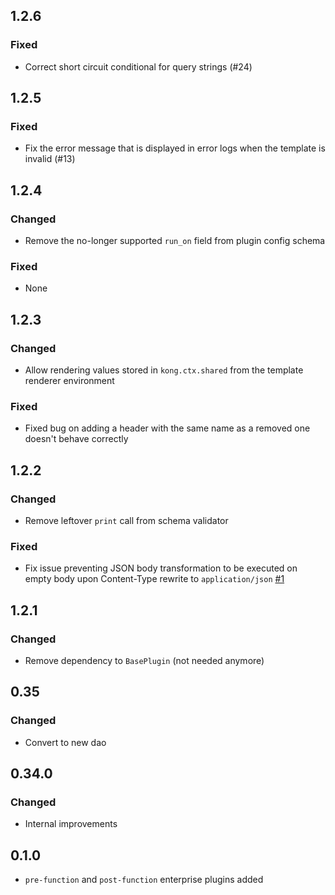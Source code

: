 ## 1.2.6

### Fixed

- Correct short circuit conditional for query strings (#24)

## 1.2.5

### Fixed

- Fix the error message that is displayed in error logs when the template
  is invalid (#13)

## 1.2.4

### Changed

- Remove the no-longer supported `run_on` field from plugin config schema

### Fixed

- None

## 1.2.3

### Changed

- Allow rendering values stored in `kong.ctx.shared` from the template renderer environment

### Fixed

- Fixed bug on adding a header with the same name as a removed one doesn't behave correctly

## 1.2.2

### Changed

- Remove leftover `print` call from schema validator

### Fixed

- Fix issue preventing JSON body transformation to be executed on empty body
upon Content-Type rewrite to `application/json`
  [#1](https://github.com/Kong/kong-plugin-request-transformer/issues/1)

## 1.2.1

### Changed

- Remove dependency to `BasePlugin` (not needed anymore)

## 0.35

### Changed

- Convert to new dao

## 0.34.0

### Changed
 - Internal improvements

## 0.1.0

- `pre-function` and `post-function` enterprise plugins added
